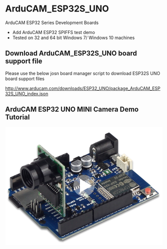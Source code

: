# ArduCAM_ESP32S_UNO
ArduCAM ESP32 Series Development Boards
- Add ArduCAM ESP32 SPIFFS test demo
- Tested on 32 and 64 bit Windows 7/ Windows 10 machines
## Download ArduCAM_ESP32S_UNO board support file 
Please use the below josn board manager script to download ESP32S UNO board support files

  http://www.arducam.com/downloads/ESP32_UNO/package_ArduCAM_ESP32S_UNO_index.json
  
  
## ArduCAM ESP32 UNO MINI Camera Demo Tutorial
[![IMAGE ALT TEXT](https://github.com/UCTRONICS/pic/blob/master/Arducam_ESP32_Camera.jpeg)](https://youtu.be/o8jauiegWuI  "ArduCAM ESP32 UNO MINI Camera Demo Tutorial")

